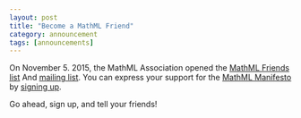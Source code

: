 ```yaml
---
layout: post
title: "Become a MathML Friend"
category: announcement
tags: [announcements]
---
```


On November 5. 2015, the MathML Association opened the [MathML Friends
list](http://mathml-association.org/affiliates/friends.html) And [mailing
list](http://lists.mathml-association.org/mailman/listinfo/friends). You can express your
support for the [MathML
Manifesto](http://mathml-association.org/legal-documents/manifesto.html) by [signing
up](http://mathml-association.org/affiliates/friends.html).

Go ahead, sign up, and tell your friends!

